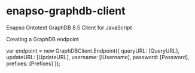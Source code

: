 # enapso-graphdb-client
Enapso Ontotext GraphDB 8.5 Client for JavaScript

Creating a GraphDB endpoint

var endpoint = new GraphDBClient.Endpoint({
    queryURL: [QueryURL], 
    updateURL: [UpdateURL],
    username: [lUsername],
    password: [Password],
    prefixes: [Prefixes]
});

